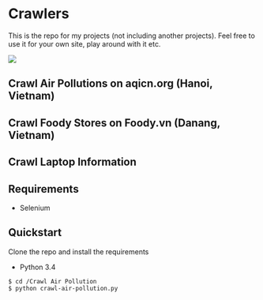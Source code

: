 
# Crawlers

This is the repo for my projects (not including another projects). Feel free to use it for your own site, play around with it etc.

![](https://img.shields.io/badge/Python-3.4-green)

Crawl Air Pollutions on aqicn.org (Hanoi, Vietnam)
-------------
Crawl Foody Stores on Foody.vn (Danang, Vietnam)
-------------
Crawl Laptop Information
-------------

Requirements
-------------
+ Selenium

Quickstart
-------------
Clone the repo and install the requirements
+ Python 3.4

```
$ cd /Crawl Air Pollution
$ python crawl-air-pollution.py
```

